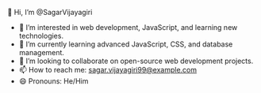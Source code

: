 👋 Hi, I’m @SagarVijayagiri  
- 👀 I’m interested in web development, JavaScript, and learning new technologies.  
- 🌱 I’m currently learning advanced JavaScript, CSS, and database management.  
- 💞️ I’m looking to collaborate on open-source web development projects.  
- 📫 How to reach me: sagar.vijayagiri99@example.com  
- 😄 Pronouns: He/Him  